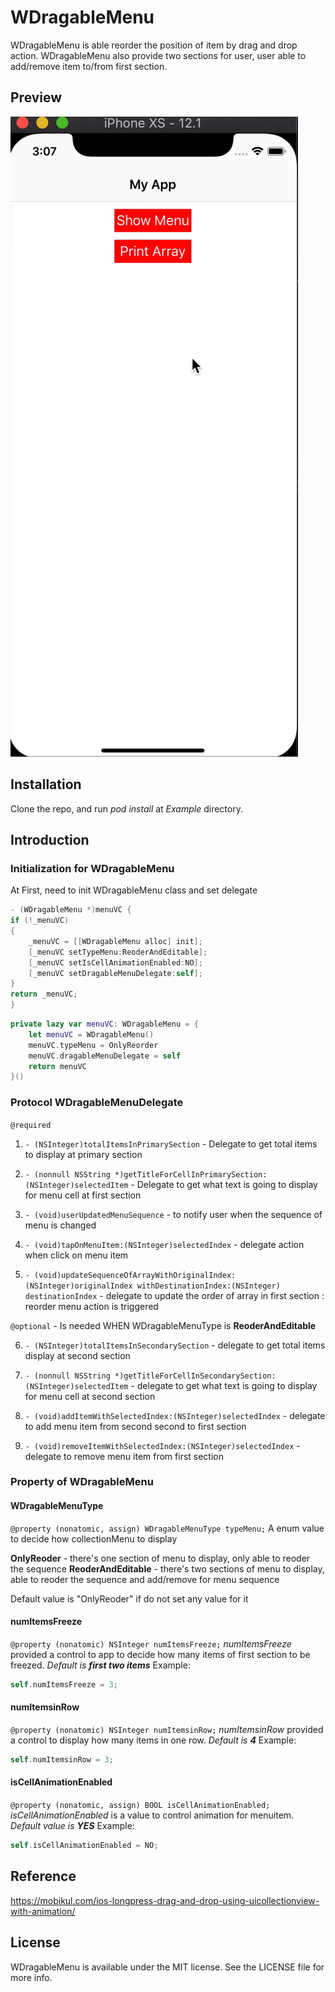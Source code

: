 # WDragableMenu

WDragableMenu is able reorder the position of item by drag and drop action.  WDragableMenu also provide two sections for user, user able to add/remove item to/from first section. 

## Preview
![](demo.gif)


## Installation
Clone the repo, and run *pod install* at *Example* directory.


## Introduction

### Initialization for **WDragableMenu** 
At First, need to init WDragableMenu class and set delegate

```objective-c
- (WDragableMenu *)menuVC {
if (!_menuVC)
{
    _menuVC = [[WDragableMenu alloc] init];
    [_menuVC setTypeMenu:ReoderAndEditable];
    [_menuVC setIsCellAnimationEnabled:NO];
    [_menuVC setDragableMenuDelegate:self];
}
return _menuVC;
}
```

```swift
private lazy var menuVC: WDragableMenu = {
    let menuVC = WDragableMenu()
    menuVC.typeMenu = OnlyReorder
    menuVC.dragableMenuDelegate = self
    return menuVC
}()
```

### Protocol **WDragableMenuDelegate**

`@required`
1. `- (NSInteger)totalItemsInPrimarySection` - Delegate to get total items to display at primary section

2. `- (nonnull NSString *)getTitleForCellInPrimarySection:(NSInteger)selectedItem` - Delegate to get what text is going to display for menu cell at first section

3. `- (void)userUpdatedMenuSequence` - to notify user when the sequence of menu is changed

4. `- (void)tapOnMenuItem:(NSInteger)selectedIndex` - delegate action when click on menu item

5. `- (void)updateSequenceOfArrayWithOriginalIndex:(NSInteger)originalIndex withDestinationIndex:(NSInteger) destinationIndex` - delegate to update the order of array in first section : reorder menu action is triggered

`@optional` - Is needed WHEN WDragableMenuType is **ReoderAndEditable**

6. `- (NSInteger)totalItemsInSecondarySection` - delegate to get total items display at second section

7. `- (nonnull NSString *)getTitleForCellInSecondarySection:(NSInteger)selectedItem` - delegate to get what text is going to display for menu cell at second section

8. `- (void)addItemWithSelectedIndex:(NSInteger)selectedIndex` - delegate to add menu item from second second to first section

9. `- (void)removeItemWithSelectedIndex:(NSInteger)selectedIndex` - delegate to remove menu item from first section



### Property of WDragableMenu 
#### WDragableMenuType
`@property (nonatomic, assign) WDragableMenuType typeMenu;`
A enum value to decide how collectionMenu to display

**OnlyReoder** - there's one section of menu to display, only able to reoder the sequence
**ReoderAndEditable** - there's two sections of menu to display, able to reoder the sequence and add/remove for menu sequence

Default value is "OnlyReoder" if do not set any value for it


#### numItemsFreeze
`@property (nonatomic) NSInteger numItemsFreeze;`
*numItemsFreeze* provided a control to app to decide how many items of first section to be freezed. *Default is **first two items***
Example:
````objective-c
self.numItemsFreeze = 3;
````

#### numItemsinRow
`@property (nonatomic) NSInteger numItemsinRow;`
*numItemsinRow* provided a control to display how many items in one row. *Default is **4***
Example:
````objective-c
self.numItemsinRow = 3;
````

#### isCellAnimationEnabled
`@property (nonatomic, assign) BOOL isCellAnimationEnabled;`
*isCellAnimationEnabled* is a value to control animation for menuitem. *Default value is **YES***
Example:
````objective-c
self.isCellAnimationEnabled = NO;
````


## Reference 
https://mobikul.com/ios-longpress-drag-and-drop-using-uicollectionview-with-animation/


## License 
WDragableMenu is available under the MIT license. See the LICENSE file for more info.


